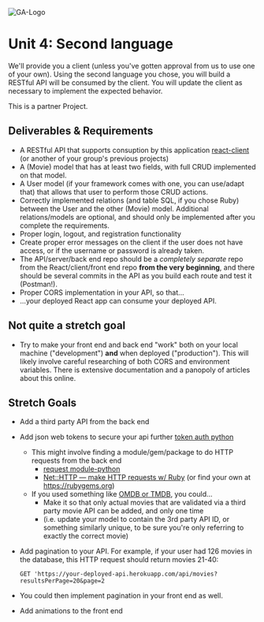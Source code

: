 ![GA-Logo](https://ga-dash.s3.amazonaws.com/production/assets/logo-9f88ae6c9c3871690e33280fcf557f33.png)

# Unit 4: Second language 

We'll provide you a client (unless you've gotten approval from us to use one of your own). Using the second language you chose, you will build a RESTful API will be consumed by the client. You will update the client as necessary to implement the expected behavior. 

This is a partner Project. 

## Deliverables & Requirements

- A RESTful API that supports consuption by this application [react-client](https://git.generalassemb.ly/WebDev-Connected-Classroom/react-movie-client) (or another of your group's previous projects) 
- A (Movie) model that has at least two fields, with full CRUD implemented on that model.
- A User model (if your framework comes with one, you can use/adapt that) that allows that user to perform those CRUD actions.
- Correctly implemented relations (and table SQL, if you chose Ruby) between the User and the other (Movie) model. Additional relations/models are optional, and should only be implemented after you complete the requirements.
- Proper login, logout, and registration functionality
- Create proper error messages on the client if the user does not have access, or if the username or password is already taken.
- The API/server/back end repo should be a _completely separate_ repo from the React/client/front end repo **from the very beginning**, and there should be several commits in the API as you build each route and test it (Postman!).
- Proper CORS implementation in your API, so that...
- ...your deployed React app can consume your deployed API.

## Not quite a stretch goal

* Try to make your front end and back end "work" both on your local machine ("development") **and** when deployed ("production").  This will likely involve careful researching of both CORS and environment variables. There is extensive documentation and a panopoly of articles about this online.

## Stretch Goals

* Add a third party API from the back end 
* Add json web tokens to secure your api further [token auth python](https://flask-httpauth.readthedocs.io/en/latest/)
  * This might involve finding a module/gem/package to do HTTP requests from the back end
    * [request module-python](http://docs.python-requests.org/en/master/)
    * [Net::HTTP — make HTTP requests w/ Ruby](https://ruby-doc.org/stdlib-2.5.3/libdoc/net/http/rdoc/Net/HTTP.html) (or find your own at https://rubygems.org)
  * If you used something like [OMDB or TMDB](https://medium.com/@mcasciato/no-imdb-api-check-out-these-options-75917d0fe923), you could...
    * Make it so that only actual movies that are validated via a third party movie API can be added, and only one time
    * (i.e. update your model to contain the 3rd party API ID, or something similarly unique, to be sure you're only referring to exactly the correct movie)


* Add pagination to your API. For example, if your user had 126 movies in the database, this HTTP request should return movies 21-40:
  ```
  GET 'https://your-deployed-api.herokuapp.com/api/movies?resultsPerPage=20&page=2
  ```
  
* You could then implement pagination in your front end as well.

* Add animations to the front end



